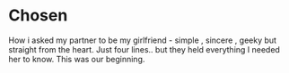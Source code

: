 # Chosen
How i asked my partner to be my girlfriend - simple , sincere , geeky but straight from the heart. Just four lines.. but they held everything I needed her to know. This was our beginning. 
